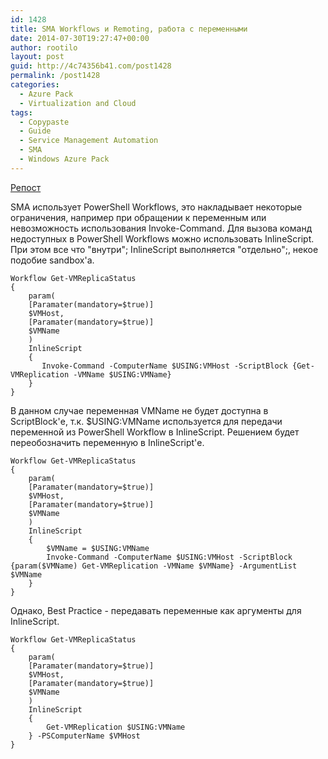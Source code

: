 ```yaml
---
id: 1428
title: SMA Workflows и Remoting, работа с переменными
date: 2014-07-30T19:27:47+00:00
author: rootilo
layout: post
guid: http://4c74356b41.com/post1428
permalink: /post1428
categories:
  - Azure Pack
  - Virtualization and Cloud
tags:
  - Copypaste
  - Guide
  - Service Management Automation
  - SMA
  - Windows Azure Pack
---
```

[Репост](http://www.miru.ch/sma-workflows-and-remoting-how-to-deal-with-variable-scoping/)  

SMA использует PowerShell Workflows, это накладывает некоторые ограничения, например при обращении к переменным или невозможность использования Invoke-Command. Для вызова команд недоступных в PowerShell Workflows можно использовать InlineScript. При этом все что "внутри"; InlineScript выполняется "отдельно";, некое подобие sandbox'а.

```
Workflow Get-VMReplicaStatus
{
    param(
    [Paramater(mandatory=$true)]
    $VMHost,
    [Paramater(mandatory=$true)]
    $VMName
    )
    InlineScript
    {
       Invoke-Command -ComputerName $USING:VMHost -ScriptBlock {Get-VMReplication -VMName $USING:VMName}
    }
}
```

В данном случае переменная VMName не будет доступна в ScriptBlock'е, т.к. $USING:VMName используется для передачи переменной из PowerShell Workflow в InlineScript. Решением будет переобозначить переменную в InlineScript'е.

```
Workflow Get-VMReplicaStatus
{
    param(
    [Paramater(mandatory=$true)]
    $VMHost,
    [Paramater(mandatory=$true)]
    $VMName
    )
    InlineScript
    {
        $VMName = $USING:VMName
        Invoke-Command -ComputerName $USING:VMHost -ScriptBlock {param($VMName) Get-VMReplication -VMName $VMName} -ArgumentList $VMName
    }
}
```

Однако, Best Practice - передавать переменные как аргументы для InlineScript.

```
Workflow Get-VMReplicaStatus
{
    param(
    [Paramater(mandatory=$true)]
    $VMHost,
    [Paramater(mandatory=$true)]
    $VMName
    )
    InlineScript
    {
        Get-VMReplication $USING:VMName
    } -PSComputerName $VMHost
}
```